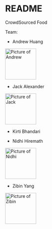 # README

CrowdSourced Food

Team:

* Andrew Huang

<img src="https://scontent-lax3-1.xx.fbcdn.net/v/t31.0-8/19095635_10209942451022781_529412370290504631_o.jpg?oh=87ced61714eb0e59bfac4d47ec2975b2&oe=5A70E599" alt="Picture of Andrew" width="100" />

* Jack Alexander

<img src="http://jalexander.ninja/img/Me.jpg" alt="Picture of Jack" width="100" />

* Kirti Bhandari

* Nidhi Hiremath

<img src="https://image.ibb.co/f4QZwG/Me1.jpg" alt="Picture of Nidhi" width="100" />

* Zibin Yang
<img src="https://scontent-sjc2-1.xx.fbcdn.net/v/t1.0-9/22222018_864336343716002_6353950344246414006_n.jpg?oh=0876c5b13a2b8c1259f67a1e1d65a49c&oe=5A874D7E" alt="Picture of Zibin" width="100" />

